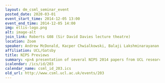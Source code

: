 ```yaml
---
layout: dm_csml_seminar_event
posted_date: 2020-03-01
event_start_time: 2014-12-05 13:00
event_end_time: 2014-12-05 14:00
img: ellis-logo.png
alt: image-alt
join_link: Roberts G08 (Sir David Davies lecture theatre)
location: Zoom
speaker: Andrew McDonald, Kacper Chwialkowski, Balaji Lakshminarayanan
affiliation: UCL/Gatsby
title: NIPS Previews
summary: <p>A presentation of several NIPS 2014 papers from UCL researchers.</p><p>Talk 1</p><p>Speaker&#58; Andrew McDonald</p><p>Title&#58; Spectral k-Support Norm Regularization</p><p>Abstract&#58; The k-support norm has successfully been applied to sparse vector prediction problems. We observe that it belongs to a wider class of norms, which we call the box-norms. Within this framework we derive an efficient algorithm to compute the proximity operator of the squared norm, improving upon the original method for the k-support norm. We extend the norms from the vector to the matrix setting and we introduce the spectral k-support norm. We study its properties and show that it is closely related to the multitask learning cluster norm. We apply the norms to real and synthetic matrix completion datasets. Our findings indicate that spec- tral k-support norm regularization gives state of the art performance, consistently improving over trace norm regularization and the matrix elastic net. (Joint work with Massimiliano Pontil and Dimitris Stamos)</p><p>Talk 2</p><p>Speaker&#58; Kacper Chwialkowski</p><p>Title&#58; A Wild Bootstrap for Degenerate Kernel Tests</p><p>Abstract&#58; A wild bootstrap method for nonparametric hypothesis tests based on kernel distribution embeddings is proposed. This bootstrap method is used to construct provably consistent tests that apply to random processes, for which the naive permutation-based bootstrap fails. It applies to a large group of kernel tests based on V-statistics, which are degenerate under the null hypothesis, and non-degenerate elsewhere. To illustrate this approach, we construct a two-sample test, an instantaneous independence test and a multiple lag independence test for time series. In experiments, the wild bootstrap gives strong performance on synthetic examples, on audio data, and in performance benchmarking for the Gibbs sampler. <br/>(Joint work with Dino Sejdinovic and Arthur Gretton)</p><p>Talk 3</p><p>Speaker&#58; Balaji Lakshminarayanan<br/> <br/>Title&#58; Mondrian Forests&#58; Efficient Online Random Forests</p><p>Abstract&#58; Ensembles of randomized decision trees, usually referred to as random forests, are widely used for classification and regression tasks in machine learning and statistics. Random forests achieve competitive predictive performance and are computationally efficient to train and test, making them excellent candidates for real-world prediction tasks. The most popular random forest variants (such as Breiman's random forest and extremely randomized trees) operate on batches of training data. Online methods are now in greater demand. Existing online random forests, however, require more training data than their batch counterpart to achieve comparable predictive performance. In this work, we use Mondrian processes (Roy and Teh, 2009) to construct ensembles of random decision trees we call Mondrian forests. Mondrian forests can be grown in an incremental/online fashion and remarkably, the distribution of online Mondrian forests is the same as that of batch Mondrian forests. Mondrian forests achieve competitive predictive performance comparable with existing online random forests and periodically re-trained batch random forests, while being more than an order of magnitude faster, thus representing a better computation vs accuracy tradeoff. (Joint work with Daniel M. Roy and Yee Whye Teh)</p><p>Video of the talks <a href="http&#58;//www.csml.ucl.ac.uk/userdata/lunch_talks/videos/CSML_Seminars_2014-12-05.html">here</a>.</p>
icalendar: /ics/id/203
calendar_name: csml_id_203.ics
old_url: http://www.csml.ucl.ac.uk/events/203
---
```

